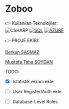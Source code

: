 # Zoboo

:point_right: Kullanılan Teknolojiler: <br>
![CSHARP](https://drive.google.com/open?id=1VBut-5hmch5MulM42A-k0OLVooFFW6Mz)
[![SQL](https://i.hizliresim.com/WX2GVq.png)](https://hizliresim.com/WX2GVq)
[![AZURE](https://i.hizliresim.com/odQ6Ao.png)](https://hizliresim.com/odQ6Ao)


:point_right: PROJE EKİBİ: <br>

[Berkan ŞAŞMAZ](https://github.com/berkansasmaz)

[Mustafa Taha SOYDAN](https://github.com/Mtsoydan)

TODO: <br>
- [x] İstatistik ekranı ekle
- [ ] User Register/Auth ekle
- [ ] Database-Level Roles

 
